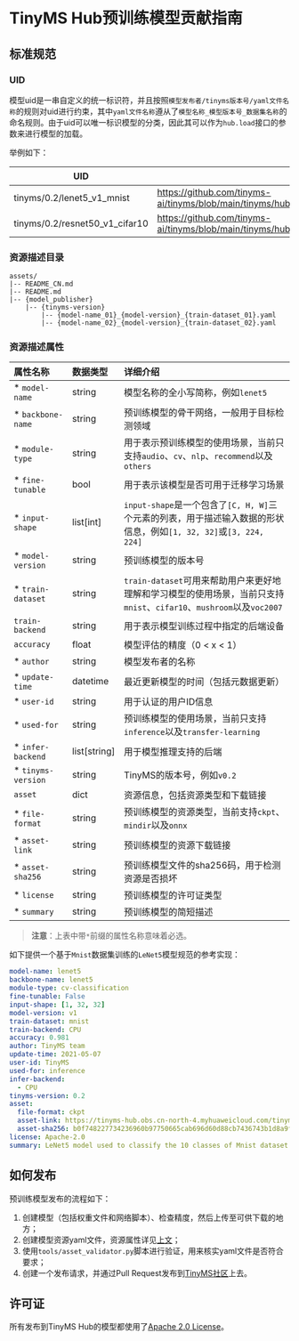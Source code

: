 # TinyMS Hub预训练模型贡献指南

## 标准规范

### UID

模型uid是一串自定义的统一标识符，并且按照`模型发布者/tinyms版本号/yaml文件名称`的规则对uid进行约束，其中`yaml文件名称`遵从了`模型名称_模型版本号_数据集名称`的命名规则。由于uid可以唯一标识模型的分类，因此其可以作为`hub.load`接口的参数来进行模型的加载。

举例如下：

| UID | 资源描述路径 |
| --- | --- |
| tinyms/0.2/lenet5_v1_mnist | https://github.com/tinyms-ai/tinyms/blob/main/tinyms/hub/assets/tinyms/0.2/lenet5_v1_mnist.yaml |
| tinyms/0.2/resnet50_v1_cifar10 | https://github.com/tinyms-ai/tinyms/blob/main/tinyms/hub/assets/tinyms/0.2/resnet50_v1_cifar10.yaml |

### 资源描述目录

```shell
assets/
|-- README_CN.md
|-- README.md
|-- {model_publisher}
    |-- {tinyms-version}
        |-- {model-name_01}_{model-version}_{train-dataset_01}.yaml
        |-- {model-name_02}_{model-version}_{train-dataset_02}.yaml
```

### 资源描述属性

| 属性名称 | 数据类型 | 详细介绍 |
| :------- | :------ | :------- |
| * `model-name` | string | 模型名称的全小写简称，例如`lenet5` |
| * `backbone-name` | string | 预训练模型的骨干网络，一般用于目标检测领域 |
| * `module-type` | string | 用于表示预训练模型的使用场景，当前只支持`audio`、`cv`、`nlp`、`recommend`以及`others` |
| * `fine-tunable` | bool | 用于表示该模型是否可用于迁移学习场景 |
| * `input-shape` | list[int] | `input-shape`是一个包含了`[C, H, W]`三个元素的列表，用于描述输入数据的形状信息，例如`[1, 32, 32]`或`[3, 224, 224]` |
| * `model-version` | string | 预训练模型的版本号 |
| * `train-dataset` | string | `train-dataset`可用来帮助用户来更好地理解和学习模型的使用场景，当前只支持`mnist`、`cifar10`、`mushroom`以及`voc2007` |
| `train-backend` | string | 用于表示模型训练过程中指定的后端设备 |
| `accuracy` | float | 模型评估的精度（0 < x < 1） |
| * `author` | string | 模型发布者的名称 |
| * `update-time` | datetime | 最近更新模型的时间（包括元数据更新） |
| * `user-id` | string | 用于认证的用户ID信息 |
| * `used-for` | string | 预训练模型的使用场景，当前只支持`inference`以及`transfer-learning` |
| * `infer-backend` | list[string] | 用于模型推理支持的后端 |
| * `tinyms-version` | string | TinyMS的版本号，例如`v0.2` |
| `asset` | dict | 资源信息，包括资源类型和下载链接 |
| * `file-format` | string | 预训练模型的资源类型，当前支持`ckpt`、`mindir`以及`onnx` |
| * `asset-link` | string | 预训练模型的资源下载链接 |
| * `asset-sha256` | string | 预训练模型文件的sha256码，用于检测资源是否损坏 |
| * `license` | string | 预训练模型的许可证类型 |
| * `summary` | string | 预训练模型的简短描述 |

> **注意**：上表中带`*`前缀的属性名称意味着必选。

如下提供一个基于`Mnist`数据集训练的`LeNet5`模型规范的参考实现：

```yaml
model-name: lenet5
backbone-name: lenet5
module-type: cv-classification
fine-tunable: False
input-shape: [1, 32, 32]
model-version: v1
train-dataset: mnist
train-backend: CPU
accuracy: 0.981
author: TinyMS team
update-time: 2021-05-07
user-id: TinyMS
used-for: inference
infer-backend:
  - CPU
tinyms-version: 0.2
asset:
  file-format: ckpt
  asset-link: https://tinyms-hub.obs.cn-north-4.myhuaweicloud.com/tinyms/0.2/lenet5_v1_mnist/lenet5.ckpt
  asset-sha256: b0f748227734236960b97750665cab696d60d88cb7436743b1d8a9f431ff85f1
license: Apache-2.0
summary: LeNet5 model used to classify the 10 classes of Mnist dataset.
```

## 如何发布

预训练模型发布的流程如下：

1. 创建模型（包括权重文件和网络脚本）、检查精度，然后上传至可供下载的地方；
2. 创建模型资源yaml文件，资源属性详见[上文](#资源描述属性)；
3. 使用`tools/asset_validator.py`脚本进行验证，用来核实yaml文件是否符合要求；
4. 创建一个发布请求，并通过Pull Request发布到[TinyMS社区](https://github.com/tinyms-ai/tinyms/pulls)上去。

## 许可证

所有发布到TinyMS Hub的模型都使用了[Apache 2.0 License](https://github.com/tinyms-ai/tinyms/blob/main/LICENSE)。
